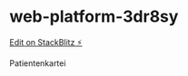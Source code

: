 # web-platform-3dr8sy

[Edit on StackBlitz ⚡️](https://stackblitz.com/edit/web-platform-3dr8sy)

Patientenkartei